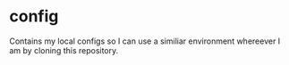 # config
Contains my local configs so I can use a similiar environment whereever I am by cloning this repository.
